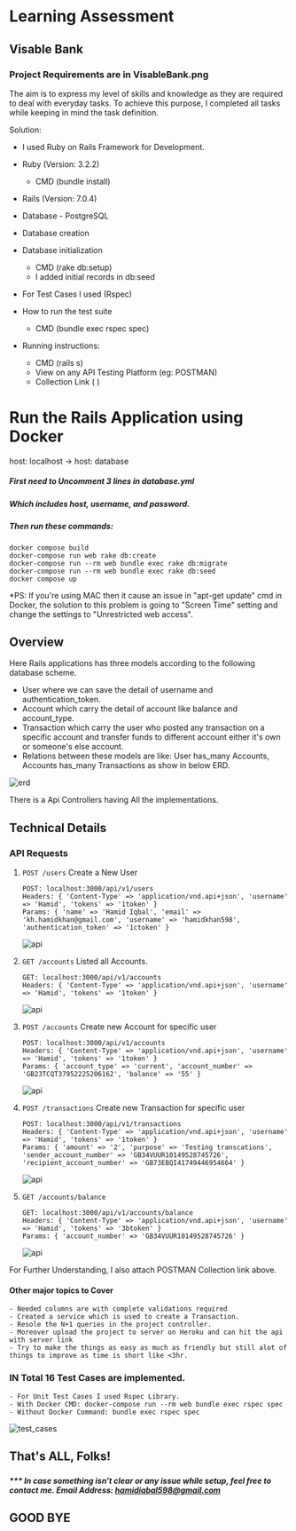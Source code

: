 # Learning Assessment
## Visable Bank
### Project Requirements are in VisableBank.png


The aim is to express my level of skills and knowledge as they are required to deal with everyday tasks.
To achieve this purpose, I completed all tasks while keeping in mind the task definition.

Solution:
* I used Ruby on Rails Framework for Development.
* Ruby (Version: 3.2.2)
    * CMD (bundle install)
* Rails (Version: 7.0.4)
* Database - PostgreSQL
* Database creation
* Database initialization
    * CMD (rake db:setup)
    * I added initial records in db:seed

* For Test Cases I used (Rspec)
* How to run the test suite
    * CMD (bundle exec rspec spec)

* Running instructions:
    * CMD (rails s)
    * View on any API Testing Platform (eg: POSTMAN)
    * Collection Link (  )

# Run the Rails Application using Docker

host: localhost -> host: database

##### First need to Uncomment 3 lines in database.yml
##### Which includes host, username, and password.
##### Then run these commands:

```
docker compose build
docker-compose run web rake db:create
docker-compose run --rm web bundle exec rake db:migrate
docker-compose run --rm web bundle exec rake db:seed
docker compose up
```
*PS: If you're using MAC then it cause an issue in "apt-get update" cmd in Docker, the solution to this problem is going to "Screen Time" setting and change the settings to "Unrestricted web access".

## Overview

Here Rails applications has three models according to the following database scheme.
* User where we can save the detail of username and authentication_token.
* Account which carry the detail of account like balance and account_type.
* Transaction which carry the user who posted any transaction on a specific account and transfer funds to different account either it's own or someone's else account.
* Relations between these models are like: User has_many Accounts, Accounts has_many Transactions as show in below ERD.

![erd](public/erd.jpg)


There is a Api Controllers having All the implementations.
## Technical Details
### API Requests


1. `POST /users` Create a New User
   ```
   POST: localhost:3000/api/v1/users
   Headers: { 'Content-Type' => 'application/vnd.api+json', 'username' => 'Hamid', 'tokens' => '1token' }
   Params: { 'name' => 'Hamid Iqbal', 'email' => 'kh.hamidkhan@gmail.com', 'username' => 'hamidkhan598', 'authentication_token' => '1ctoken' }
    ```
   ![api](public/create_user.png)

2. `GET /accounts` Listed all Accounts.
   ```
   GET: localhost:3000/api/v1/accounts
   Headers: { 'Content-Type' => 'application/vnd.api+json', 'username' => 'Hamid', 'tokens' => '1token' }
    ```
   ![api](public/list_accounts.png)
   
3. `POST /accounts` Create new Account for specific user
   ```
   POST: localhost:3000/api/v1/accounts
   Headers: { 'Content-Type' => 'application/vnd.api+json', 'username' => 'Hamid', 'tokens' => '1token' }
   Params: { 'account_type' => 'current', 'account_number' => 'GB23TCQT37952225206162', 'balance' => '55' }
    ```
   ![api](public/create_account.png)

4. `POST /transactions` Create new Transaction for specific user
   ```
   POST: localhost:3000/api/v1/transactions
   Headers: { 'Content-Type' => 'application/vnd.api+json', 'username' => 'Hamid', 'tokens' => '1token' }
   Params: { 'amount' => '2', 'purpose' => 'Testing transcations', 'sender_account_number' => 'GB34VUUR10149528745726', 'recipient_account_number' => 'GB73EBQI41749446954664' }
    ```
   ![api](public/create_transactions.png)
   
3. `GET /accounts/balance`
   ```
   GET: localhost:3000/api/v1/accounts/balance
   Headers: { 'Content-Type' => 'application/vnd.api+json', 'username' => 'Hamid', 'tokens' => '3btoken' }
   Params: { 'account_number' => 'GB34VUUR10149528745726' }
    ```
   ![api](public/show_balance.png)
   
For Further Understanding, I also attach POSTMAN Collection link above.


#### Other major topics to Cover

    - Needed columns are with complete validations required
    - Created a service which is used to create a Transaction.
    - Resole the N+1 queries in the project controller.
    - Moreover upload the project to server on Heroku and can hit the api with server link
    - Try to make the things as easy as much as friendly but still alot of things to improve as time is short like <3hr.



### IN Total 16 Test Cases are implemented.

    - For Unit Test Cases I used Rspec Library.
    - With Docker CMD: docker-compose run --rm web bundle exec rspec spec
    - Without Docker Command: bundle exec rspec spec

![test_cases](public/test_cases.png)


## That's ALL, Folks!

###

##### *** In case something isn't clear or any issue while setup, feel free to contact me. Email Address: hamidiqbal598@gmail.com

## GOOD BYE